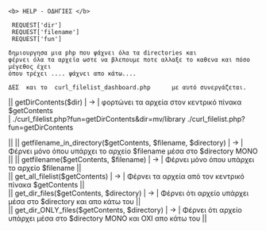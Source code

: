     <b> HELP - ΟΔΗΓΙΕΣ </b>
    
     REQUEST['dir']
     REQUEST['filename']
     REQUEST['fun']
                 
    δημιουργησα μια php που ψάχνει όλα τα directories και
    φέρνει όλα τα αρχεία ωστε να βλεπουμε ποτε αλλαξε το καθενα και πόσο μέγεθος έχει
    όπου τρέχει .... ψάχνει απο κάτω.... 
    
    ΔΕΣ  και το  curl_filelist_dashboard.php      με αυτό συνεργάζεται.
    
  
  || getDirContents(\$dir)                                             | -> | φορτώνει τα αρχεία στον κεντρικό πίνακα    \$getContents  
  |  ./curl_filelist.php?fun=getDirContents&dir=mv/library 
     ./curl_filelist.php?fun=getDirContents               
 
  ||
  || getfilename_in_directory(\$getContents, \$filename, \$directory)  | -> 
     | Φέρνει μόνο όπου υπάρχει το αρχείο \$filename μέσα στο  \$directory    ΜΟΝΟ ||
  || getfilename(\$getContents, \$filename)          |  ->  |  Φέρνει μόνο όπου υπάρχει το αρχείο \$filename                              ||  
  || get_all_filelist(\$getContents)                 |  ->  |  Φέρνει τα αρχεία από τον κεντρικό πίνακα    \$getContents                  ||  
  || get_dir_files(\$getContents, \$directory)       |  ->  |  Φέρνει ότι αρχείο υπάρχει μέσα στο \$directory και απο κάτω του            ||  
  || get_dir_ONLY_files(\$getContents, \$directory)  |  ->  |  Φέρνει ότι αρχείο υπάρχει μέσα στο \$directory ΜΟΝΟ και ΟΧΙ  απο κάτω του  ||  
